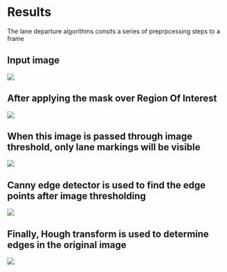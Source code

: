 # Results

The lane departure algorithms consits a series of preprpcessing steps to a frame

## Input image
![](https://i.imgur.com/6rKHZiV.png)

## After applying the mask over Region Of Interest
![](https://i.imgur.com/ZzFXVlG.png)

## When this image is passed through image threshold, only lane markings will be visible
![](https://i.imgur.com/zDjJEuV.png)

## Canny edge detector is used to find the edge points after image thresholding
![](https://i.imgur.com/jD79C9r.png)

## Finally, Hough transform is used to determine edges in the original image
![](https://i.imgur.com/PPwvPTi.png)






